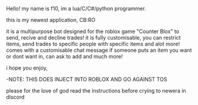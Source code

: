 Hello! my name is f10, im a lua/C/C#/python programmer.

this is my newest application, CB:RO

it is a multipurpose bot designed for the roblox game "Counter Blox" to send, recive and decline trades!
it is fully customisable, you can restrict items, send trades to specific people with specific items and alot more!
comes with a customisable chat message if someone puts an item you want or dont want in, can ask to add and much more!

i hope you enjoy,

-NOTE: THIS DOES INJECT INTO ROBLOX AND GO AGAINST TOS

please for the love of god read the instructions before crying to newera in discord
